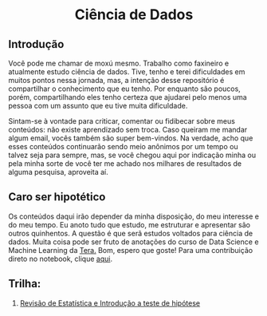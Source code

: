 <h1 align="center">Ciência de Dados</h1>

<p align="center">

## Introdução

Você pode me chamar de moxú mesmo. Trabalho como faxineiro e atualmente estudo ciência de dados. Tive, tenho e terei dificuldades em muitos pontos nessa jornada, mas, a intenção desse repositório é compartilhar o conhecimento que eu tenho. Por enquanto são poucos, porém, compartilhando eles tenho certeza que ajudarei pelo menos uma pessoa com um assunto que eu tive muita dificuldade.

Sintam-se à vontade para criticar, comentar ou fidibecar sobre meus conteúdos: não existe aprendizado sem troca. Caso queiram me mandar algum email, vocês também são super bem-vindos. Na verdade, acho que esses conteúdos continuarão sendo meio anônimos por um tempo ou talvez seja para sempre, mas, se você chegou aqui por indicação minha ou pela minha sorte de você ter me achado nos milhares de resultados de alguma pesquisa, aproveita aí.<p>

## Caro ser hipotético

Os conteúdos daqui irão depender da minha disposição, do meu interesse e do meu tempo. Eu anoto tudo que estudo, me estruturar e apresentar são outros quinhentos. A questão é que serã estudos voltados para ciência de dados. Muita coisa pode ser fruto de anotações do curso de Data Science e Machine Learning da <a href="https://somostera.com/cursos/data-science-machine-learning">Tera.</a> Bom, espero que goste! Para uma contribuição direto no notebook, clique <a href="https://colab.research.google.com/drive/1eFzQyAFFqjc8IkjltZaAjdxWn7RyOgkR?usp=sharing">aqui</a>.

## Trilha:

1. <a href="https://github.com/m-oxu/ciencia_de_dados/blob/main/intro_stats_hyptest.ipynb"> Revisão de Estatística e Introdução a teste de hipótese </a>
